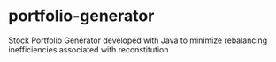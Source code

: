 # portfolio-generator
Stock Portfolio Generator developed with Java to minimize rebalancing inefficiencies associated with reconstitution
